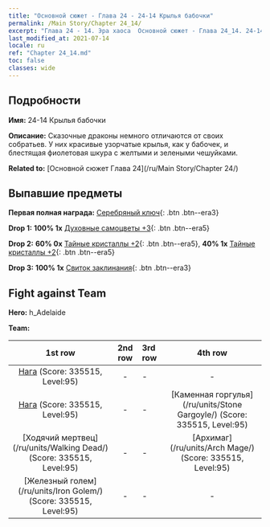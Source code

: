 ```yaml
---
title: "Основной сюжет - Глава 24 - 24-14 Крылья бабочки"
permalink: /Main Story/Chapter 24_14/
excerpt: "Глава 24 - 14. Эра хаоса  Основной сюжет - Глава 24_14. 24-14 Крылья бабочки"
last_modified_at: 2021-07-14
locale: ru
ref: "Chapter 24_14.md"
toc: false
classes: wide
---
```


## Подробности

 **Имя:** 24-14 Крылья бабочки

 **Описание:** Сказочные драконы немного отличаются от своих собратьев. У них красивые узорчатые крылья, как у бабочек, и блестящая фиолетовая шкура с желтыми и зелеными чешуйками.

 **Related to:** [Основной сюжет Глава 24](/ru/Main Story/Chapter 24/)

## Выпавшие предметы

 **Первая полная награда:** [Серебряный ключ](/ItemsRU/con_693/){: .btn .btn--era3}

 **Drop 1:** **100% 1x** [Духовные самоцветы +3](/ItemsRU/mat_86/){: .btn .btn--era5}

 **Drop 2:** **60% 0x** [Тайные кристаллы +2](/ItemsRU/mat_80/){: .btn .btn--era5}, **40% 1x** [Тайные кристаллы +2](/ItemsRU/mat_80/){: .btn .btn--era5}

 **Drop 3:** **100% 1x** [Свиток заклинания](/ItemsRU/con_694/){: .btn .btn--era3}


## Fight against Team
 **Hero:** h_Adelaide

 **Team:**


  | 1st row | 2nd row | 3rd row | 4th row |
  |:----:|:----:|:----|:----:|
  | [Нага](/ru/units/Naga/) (Score: 335515, Level:95)  | - | - | - |
  | [Нага](/ru/units/Naga/) (Score: 335515, Level:95)  | - | - | [Каменная горгулья](/ru/units/Stone Gargoyle/) (Score: 335515, Level:95)  |
  | [Ходячий мертвец](/ru/units/Walking Dead/) (Score: 335515, Level:95)  | - | - | [Архимаг](/ru/units/Arch Mage/) (Score: 335515, Level:95)  |
  | [Железный голем](/ru/units/Iron Golem/) (Score: 335515, Level:95)  | - | - | - |


